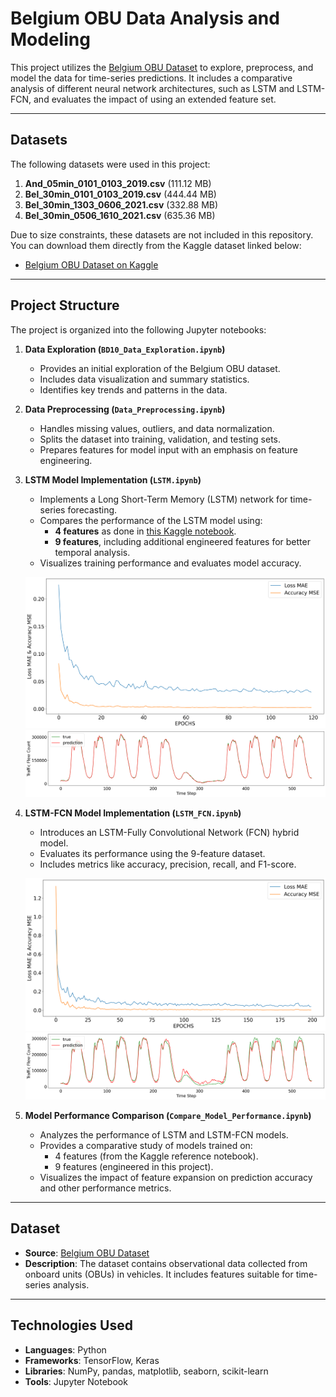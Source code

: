 # **Belgium OBU Data Analysis and Modeling**

This project utilizes the [Belgium OBU Dataset](https://www.kaggle.com/datasets/giobbu/belgium-obu/data) to explore, preprocess, and model the data for time-series predictions. It includes a comparative analysis of different neural network architectures, such as LSTM and LSTM-FCN, and evaluates the impact of using an extended feature set.

---
## **Datasets**
The following datasets were used in this project:

1. **And_05min_0101_0103_2019.csv** (111.12 MB)  
2. **Bel_30min_0101_0103_2019.csv** (444.44 MB)  
3. **Bel_30min_1303_0606_2021.csv** (332.88 MB)  
4. **Bel_30min_0506_1610_2021.csv** (635.36 MB)

Due to size constraints, these datasets are not included in this repository. You can download them directly from the Kaggle dataset linked below:

- [Belgium OBU Dataset on Kaggle](https://www.kaggle.com/datasets/giobbu/belgium-obu/data)

---
## **Project Structure**
The project is organized into the following Jupyter notebooks:

1. **Data Exploration (`BD10_Data_Exploration.ipynb`)**  
   - Provides an initial exploration of the Belgium OBU dataset.
   - Includes data visualization and summary statistics.
   - Identifies key trends and patterns in the data.

2. **Data Preprocessing (`Data_Preprocessing.ipynb`)**  
   - Handles missing values, outliers, and data normalization.
   - Splits the dataset into training, validation, and testing sets.
   - Prepares features for model input with an emphasis on feature engineering.

3. **LSTM Model Implementation (`LSTM.ipynb`)**  
   - Implements a Long Short-Term Memory (LSTM) network for time-series forecasting.
   - Compares the performance of the LSTM model using:
     - **4 features** as done in [this Kaggle notebook](https://www.kaggle.com/code/giobbu/simple-lstm-tensorflow).
     - **9 features**, including additional engineered features for better temporal analysis.
   - Visualizes training performance and evaluates model accuracy.

   ![LSTM Loss and Accuracy](./images/LSTM_loss_accuracy.png)
   ![LSTM Results](./images/LSTM_result.png)

4. **LSTM-FCN Model Implementation (`LSTM_FCN.ipynb`)**  
   - Introduces an LSTM-Fully Convolutional Network (FCN) hybrid model.
   - Evaluates its performance using the 9-feature dataset.
   - Includes metrics like accuracy, precision, recall, and F1-score.

   ![LSTM-FCN Loss and Accuracy](./images/LSTM_FCN_Loss_accuracy.png)
   ![LSTM-FCN Results](./images/LSTM_FCN_result.png)

5. **Model Performance Comparison (`Compare_Model_Performance.ipynb`)**  
   - Analyzes the performance of LSTM and LSTM-FCN models.
   - Provides a comparative study of models trained on:
     - 4 features (from the Kaggle reference notebook).
     - 9 features (engineered in this project).
   - Visualizes the impact of feature expansion on prediction accuracy and other performance metrics.

---

## **Dataset**
- **Source**: [Belgium OBU Dataset](https://www.kaggle.com/datasets/giobbu/belgium-obu/data)
- **Description**: The dataset contains observational data collected from onboard units (OBUs) in vehicles. It includes features suitable for time-series analysis.

---

## **Technologies Used**
- **Languages**: Python  
- **Frameworks**: TensorFlow, Keras  
- **Libraries**: NumPy, pandas, matplotlib, seaborn, scikit-learn  
- **Tools**: Jupyter Notebook  
